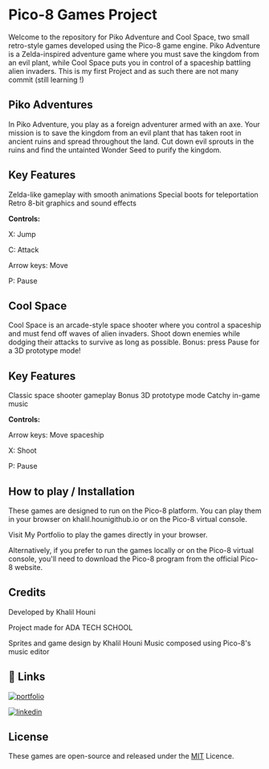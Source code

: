 
# Pico-8 Games Project

Welcome to the repository for Piko Adventure and Cool Space, two small retro-style games developed using the Pico-8 game engine. Piko Adventure is a Zelda-inspired adventure game where you must save the kingdom from an evil plant, while Cool Space puts you in control of a spaceship battling alien invaders.
This is my first Project and as such there are not many commit (still learning !)



## Piko Adventures

In Piko Adventure, you play as a foreign adventurer armed with an axe. Your mission is to save the kingdom from an evil plant that has taken root in ancient ruins and spread throughout the land. Cut down evil sprouts in the ruins and find the untainted Wonder Seed to purify the kingdom.

## Key Features

Zelda-like gameplay with smooth animations
Special boots for teleportation
Retro 8-bit graphics and sound effects

**Controls:**

X: Jump 

C: Attack

Arrow keys: Move

P: Pause


## Cool Space

Cool Space is an arcade-style space shooter where you control a spaceship and must fend off waves of alien invaders. Shoot down enemies while dodging their attacks to survive as long as possible. Bonus: press Pause for a 3D prototype mode!

## Key Features

Classic space shooter gameplay
Bonus 3D prototype mode
Catchy in-game music

**Controls:**

Arrow keys: Move spaceship

X: Shoot

P: Pause


## How to play / Installation

These games are designed to run on the Pico-8 platform. You can play them in your browser on khalil.hounigithub.io or on the Pico-8 virtual console.

Visit My Portfolio to play the games directly in your browser.

Alternatively, if you prefer to run the games locally or on the Pico-8 virtual console, you'll need to download the Pico-8 program from the official Pico-8 website.
    
## Credits

Developed by Khalil Houni

Project made for ADA TECH SCHOOL

Sprites and game design by Khalil Houni
Music composed using Pico-8's music editor
## 🔗 Links

[![portfolio](https://img.shields.io/badge/my_portfolio-000?style=for-the-badge&logo=ko-fi&logoColor=white)](https://khalilhouni.github.io)

[![linkedin](https://img.shields.io/badge/linkedin-0A66C2?style=for-the-badge&logo=linkedin&logoColor=white)](www.linkedin.com/in/khalil-houni-bb13832a5)



## License
These games are open-source and released under the [MIT](https://choosealicense.com/licenses/mit/) Licence.

